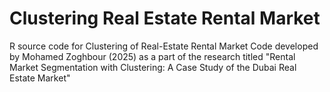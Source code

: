 # Clustering Real Estate Rental Market
R source code for Clustering of Real-Estate Rental Market
Code developed by Mohamed Zoghbour (2025) as a part of the research titled
"Rental Market Segmentation with Clustering: A Case Study of the Dubai Real Estate Market"
